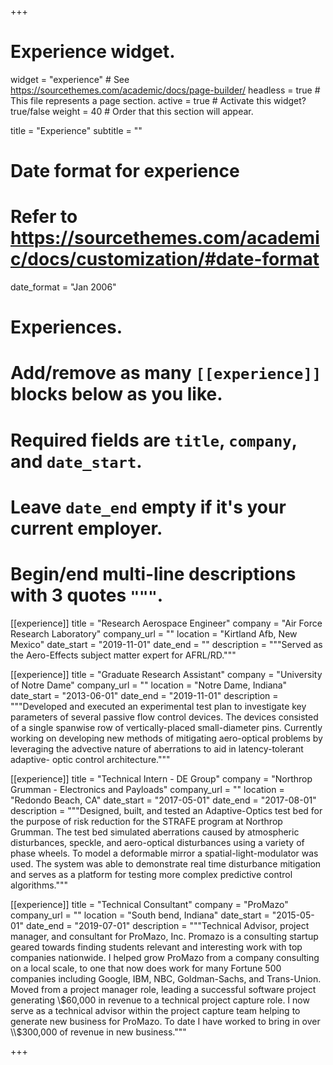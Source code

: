 +++
# Experience widget.
widget = "experience"  # See https://sourcethemes.com/academic/docs/page-builder/
headless = true  # This file represents a page section.
active = true  # Activate this widget? true/false
weight = 40  # Order that this section will appear.

title = "Experience"
subtitle = ""

# Date format for experience
#   Refer to https://sourcethemes.com/academic/docs/customization/#date-format
date_format = "Jan 2006"

# Experiences.
#   Add/remove as many `[[experience]]` blocks below as you like.
#   Required fields are `title`, `company`, and `date_start`.
#   Leave `date_end` empty if it's your current employer.
#   Begin/end multi-line descriptions with 3 quotes `"""`.
[[experience]]
  title = "Research Aerospace Engineer"
  company = "Air Force Research Laboratory"
  company_url = ""
  location = "Kirtland Afb, New Mexico"
  date_start = "2019-11-01"
  date_end = ""
  description = """Served as the Aero-Effects subject matter expert for AFRL/RD."""

[[experience]]
  title = "Graduate Research Assistant"
  company = "University of Notre Dame"
  company_url = ""
  location = "Notre Dame, Indiana"
  date_start = "2013-06-01"
  date_end = "2019-11-01"
  description = """Developed and executed an experimental test plan to investigate key parameters of several
passive flow control devices. The devices consisted of a single spanwise row of vertically-placed small-diameter pins. Currently working on developing new methods of mitigating aero-optical problems by leveraging the advective nature of aberrations to aid in latency-tolerant adaptive- optic control architecture."""

[[experience]]
  title = "Technical Intern - DE Group"
  company = "Northrop Grumman -  Electronics and Payloads"
  company_url = ""
  location = "Redondo Beach, CA"
  date_start = "2017-05-01"
  date_end = "2017-08-01"
  description = """Designed, built, and tested an Adaptive-Optics test bed for the purpose of risk reduction for the STRAFE program at Northrop Grumman.  The test bed simulated aberrations caused by atmospheric disturbances, speckle, and aero-optical disturbances using a variety of phase wheels.  To model a deformable mirror a spatial-light-modulator was used.  The system was able to demonstrate real time disturbance mitigation and serves as a platform for testing more complex predictive control algorithms."""

[[experience]]
  title = "Technical Consultant"
  company = "ProMazo"
  company_url = ""
  location = "South bend, Indiana"
  date_start = "2015-05-01"
  date_end = "2019-07-01"
  description = """Technical Advisor, project manager, and consultant for ProMazo, Inc.  Promazo is a consulting startup geared towards finding students relevant and interesting work with top companies nationwide. I helped grow ProMazo from a company consulting on a local scale, to one that now does work for many Fortune 500 companies including Google, IBM, NBC, Goldman-Sachs, and Trans-Union.  Moved from a project manager role, leading a successful software project generating \\$60,000 in revenue to a technical project capture role.  I now serve as a technical advisor within the project capture team helping to generate new business for ProMazo.  To date I have worked to bring in over \\$300,000 of revenue in new business."""

+++
